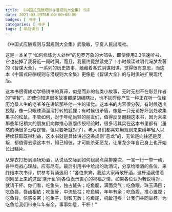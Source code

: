 ```yaml
---
title: 《中国式应酬规则与潜规则大全集》书评
date: 2021-03-09T08:00:00+08:00
badges: [ 书评 ]
categories: [ 书评 ]
tags: [ 响马读书 ]
---
```


《中国式应酬规则与潜规则大全集》武敬敏，宁夏人民出版社。

这是一本关于“如何修炼为人处世”的包罗万象的大部头，即使使用3.3倍速听书，它也花掉了我将近一周时间，而且，我最终竟然读完了！小时候读过明代冯梦龙著的《智谋大全》，一系列的历史故事，蕴藏着各式阴谋阳谋，觉得很有意思，而这本《中国式应酬规则与潜规则大全集》更像是《智谋大全》的与时俱进扩展现代版。

这本书很得成功学畅销书的真谛，似是而非的各类小故事，无时无刻不在彰显作者的“睿智”，即使你知道很多故事都是胡编瞎扯，也不妨碍你产生一种正在听一位经历沧桑人生的老爷爷在讲诉那些他一生的错觉。这本书的内容很分裂，有时候透出狡黠，像一只眼珠滴溜溜打转的狐狸；有时候很矛盾，像是一只无论好坏到处收集果子的松鼠。不管如何，对于年纪尚轻的朋友们，值得反复翻翻这本书，因为未来那些年纪稍大的朋友们向你推心置腹传授经验时，很多话其实在这本书里都有（虽然的确很多没啥逻辑，但只要听就对了）。老大哥们都喜欢用规则来束缚年轻人以持续获取既得利益，这本书就是具体讲述这条规则“恶龙”的，无论是向往还是反叛，都值得去读这本书，知己知彼，才可能杀死恶龙，让屠龙少年自己身上也开始长出鳞片。

从穿衣打扮到酒场劝酒，从说话交际到如何组局点菜排座次，一言一行一举一动，各种商战心理战，应有尽有。最后引用书中给出的劝酒词，分享给嗜酒的各位，来终结本次书评，供参考背诵选用：“各位来宾，我给大家再敬杯酒，这杯酒我借着刚刚呈上来的这盘‘浇汁鱼’向各位表示衷心的祝福之情。如果各位认为我说得对，就请干杯。你们看，吃鱼头，独占鳌头；吃鱼腮，满面灵气；吃鱼眼，珠玉满目；吃鱼唇，唇齿相依；吃鱼骨，中流砥柱；吃鱼鳞，年年有余；吃鱼腹，推心置腹；吃鱼背，倍感亲密；吃鱼子，财智无数；吃鱼尾，机敏迅疾！让我们共同举杯，为吃鱼给我们带来年年有余，事事如意，干杯！”
